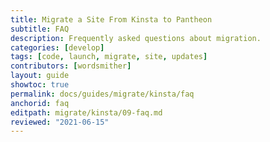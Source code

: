 ```yaml
---
title: Migrate a Site From Kinsta to Pantheon
subtitle: FAQ
description: Frequently asked questions about migration.
categories: [develop]
tags: [code, launch, migrate, site, updates]
contributors: [wordsmither]
layout: guide
showtoc: true
permalink: docs/guides/migrate/kinsta/faq
anchorid: faq
editpath: migrate/kinsta/09-faq.md
reviewed: "2021-06-15"
---
```


<Partial file="migrate/faq.md" />

<Partial file="migrate/faq-wordpress.md" />

<Partial file="migrate/faq-drupal.md" />

